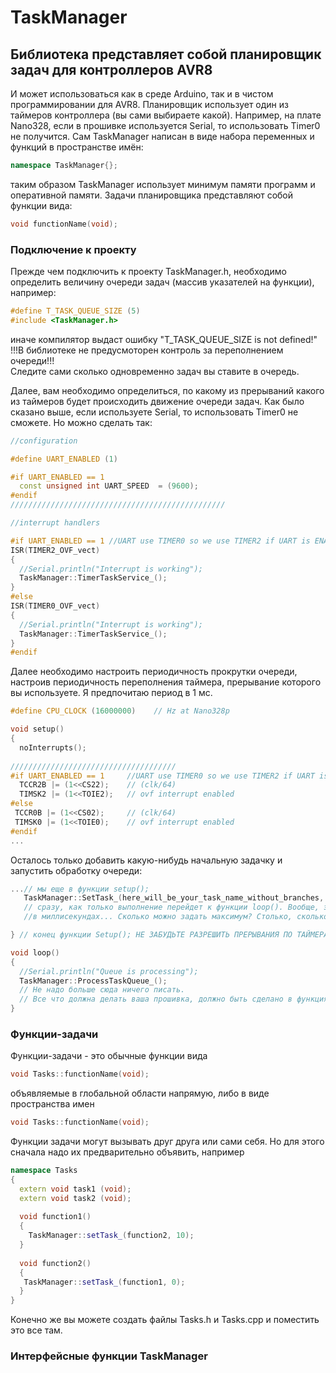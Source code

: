 # TaskManager
## Библиотека представляет собой планировщик задач для контроллеров AVR8
И может использоваться как в среде Arduino, так и в чистом программировании для AVR8.
Планировщик использует один из таймеров контроллера (вы сами выбираете какой). Например, на плате Nano328, 
если в прошивке используется Serial, то использовать Timer0 не получится.
Сам TaskManager написан в виде набора переменных и функций в пространстве имён:

```C++
namespace TaskManager{};
```
таким образом TaskManager использует минимум памяти программ и оперативной памяти.
Задачи планировщика представляют собой функции вида:

```C++
void functionName(void);
```

### Подключение к проекту

Прежде чем подключить к проекту TaskManager.h, необходимо определить величину 
очереди задач (массив указателей на функции), например:

```C++
#define T_TASK_QUEUE_SIZE (5)
#include <TaskManager.h>
```
иначе компилятор выдаст ошибку "T_TASK_QUEUE_SIZE is not defined!"     
!!!В библиотеке не предусмоторен контроль за переполнением очереди!!!  
Следите сами сколько одновременно задач вы ставите в очередь.

Далее, вам необходимо определиться, по какому из прерываний какого 
из таймеров будет происходить движение очереди задач.
Как было сказано выше, если используете Serial, то использовать Timer0
не сможете. Но можно сделать так:

```C++
//configuration

#define UART_ENABLED (1)

#if UART_ENABLED == 1
  const unsigned int UART_SPEED  = (9600);
#endif
////////////////////////////////////////////////

//interrupt handlers

#if UART_ENABLED == 1 //UART use TIMER0 so we use TIMER2 if UART is ENABLED
ISR(TIMER2_OVF_vect)
{
  //Serial.println("Interrupt is working");
  TaskManager::TimerTaskService_();
}
#else
ISR(TIMER0_OVF_vect)
{
  //Serial.println("Interrupt is working");
  TaskManager::TimerTaskService_();
}
#endif
```
Далее необходимо настроить периодичность прокрутки очереди, настроив периодичность
переполнения таймера, прерывание которого вы используете. Я предпочитаю период в 1 мс.

```C++
#define CPU_CLOCK (16000000) 	// Hz at Nano328p

void setup()
{
  noInterrupts();
  
/////////////////////////////////////
#if UART_ENABLED == 1     //UART use TIMER0 so we use TIMER2 if UART is ENABLED
  TCCR2B |= (1<<CS22);    // (clk/64)
  TIMSK2 |= (1<<TOIE2);   // ovf interrupt enabled
#else
 TCCR0B |= (1<<CS02);     // (clk/64)
 TIMSK0 |= (1<<TOIE0);    // ovf interrupt enabled
#endif
...
```
Осталось только добавить какую-нибудь начальную задачку и запустить обработку очереди:

```C++
...// мы еще в функции setup();
   TaskManager::SetTask_(here_will_be_your_task_name_without_branches, 0); //если вторым аргументом стоит 0, задача запустится 
   // сразу, как только выполнение перейдет к функции loop(). Вообще, это задержка выполнения задачи, в моём случае - 
   //в миллисекундах... Сколько можно задать максимум? Столько, сколько позволяет unsigned int.

} // конец функции Setup(); НЕ ЗАБУДЬТЕ РАЗРЕШИТЬ ПРЕРЫВАНИЯ ПО ТАЙМЕРАМ И ГЛОБАЛЬНО

void loop()
{
  //Serial.println("Queue is processing");
  TaskManager::ProcessTaskQueue_();
  // Не надо больше сюда ничего писать.
  // Все что должна делать ваша прошивка, должно быть сделано в функциях-задачах
}
```


### Функции-задачи
Функции-задачи - это обычные функции вида

```C++
void Tasks::functionName(void);
```
объявляемые в глобальной области напрямую, либо в виде пространства имен

```C++
void Tasks::functionName(void);
```
Функции задачи могут вызывать друг друга или сами себя. Но для этого сначала надо их 
предварительно объявить, например

```C++
namespace Tasks
{
  extern void task1 (void);
  extern void task2 (void);
  
  void function1()
  {
    TaskManager::setTask_(function2, 10);
  }
  
  void function2()
  {
   TaskManager::setTask_(function1, 0);
  }
}
```
Конечно же вы можете создать файлы Tasks.h и Tasks.cpp и поместить это все там.

### Интерфейсные функции TaskManager
